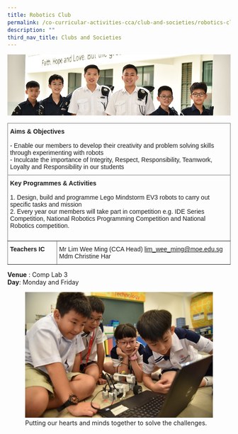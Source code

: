 ```yaml
---
title: Robotics Club
permalink: /co-curricular-activities-cca/club-and-societies/robotics-club/
description: ""
third_nav_title: Clubs and Societies
---
```

![](/images/Website%20Banners%20Subpage/948x260%20masterhead%20-%20Co%20Curricular%20Activities4.jpg)
<style type="text/css">
.tg  {border-collapse:collapse;border-spacing:0;}
.tg td{border-color:black;border-style:solid;border-width:1px;font-family:Arial, sans-serif;font-size:14px;
  overflow:hidden;padding:10px 5px;word-break:normal;}
.tg th{border-color:black;border-style:solid;border-width:1px;font-family:Arial, sans-serif;font-size:14px;
  font-weight:normal;overflow:hidden;padding:10px 5px;word-break:normal;}
.tg .tg-0pky{border-color:inherit;text-align:left;vertical-align:top}
</style>
<table class="tg">
<thead>
  <tr>
    <th class="tg-0pky" colspan="2"><span style="font-weight:bold">Aims &amp; Objectives</span><br><br>- Enable our members to develop their creativity and problem solving skills through experimenting with robots<br>- Inculcate the importance of Integrity, Respect, Responsibility, Teamwork, Loyalty and Responsibility in our students</th>
  </tr>
</thead>
<tbody>
  <tr>
    <td class="tg-0pky" colspan="2"><span style="font-weight:bold">Key Programmes &amp; Activities</span><br><br>1. Design, build and programme Lego Mindstorm EV3 robots to carry out specific tasks and mission<br>2. Every year our members will take part in competition e.g. IDE Series Competition, National Robotics Programming Competition and National Robotics competition.<br><br></td>
  </tr>
  <tr>
    <td class="tg-0pky"><span style="font-weight:bold">Teachers IC</span></td>
    <td class="tg-0pky"><span style="font-weight:400">Mr Lim Wee Ming (CCA Head)  </span><a href="mailto:lim_wee_ming@moe.edu.sg" target="_blank" rel="noopener noreferrer">lim_wee_ming@moe.edu.sg</a><br>Mdm Christine Har<br>
</td></tr>
</tbody>
</table>

**Venue** : Comp Lab 3
<br>
**Day**: Monday and Friday
 



<figure>
<img src="/images/Students%20solve%20challenges%20together.jpg">
<figcaption>Putting our hearts and minds together to solve the challenges.</figcaption>
</figure>